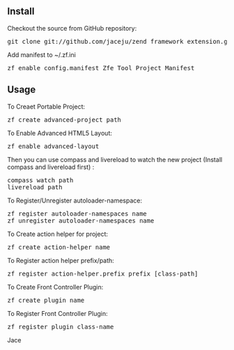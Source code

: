 ## Install

Checkout the source from GitHub repository:

<pre>
git clone git://github.com/jaceju/zend_framework_extension.git
</pre>

Add manifest to ~/.zf.ini

<pre>
zf enable config.manifest Zfe_Tool_Project_Manifest
</pre>

## Usage

To Creaet Portable Project:

<pre>
zf create advanced-project path
</pre>

To Enable Advanced HTML5 Layout:

<pre>
zf enable advanced-layout
</pre>

Then you can use compass and livereload to watch the new project (Install compass and livereload first) :

<pre>
compass watch path
livereload path
</pre>

To Register/Unregister autoloader-namespace:

<pre>
zf register autoloader-namespaces name
zf unregister autoloader-namespaces name
</pre>

To Create action helper for project:

<pre>
zf create action-helper name
</pre>

To Register action helper prefix/path:

<pre>
zf register action-helper.prefix prefix [class-path]
</pre>

To Create Front Controller Plugin:

<pre>
zf create plugin name
</pre>

To Register Front Controller Plugin:

<pre>
zf register plugin class-name
</pre>


Jace
